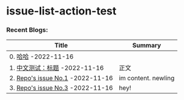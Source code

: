 # issue-list-action-test

### Recent Blogs:
<!--START_SECTION:blog-->
| Title | Summary |
| ------ | ------ |
| 0. [哈哈](https://github.com/Bpazy/issue-list-action-test/issues/5) -2022-11-16 |  |
| 1. [中文测试：标题](https://github.com/Bpazy/issue-list-action-test/issues/4) -2022-11-16 | 正文 |
| 2. [Repo's issue No.1](https://github.com/Bpazy/issue-list-action-test/issues/1) -2022-11-16 | im content.  newling |
| 3. [Repo's issue No.3](https://github.com/Bpazy/issue-list-action-test/issues/3) -2022-11-16 | hey! |
<!--END_SECTION:blog-->



